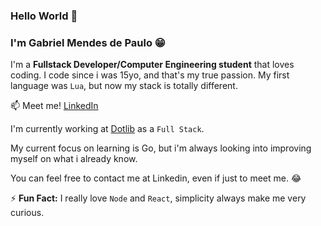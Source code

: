 ### Hello World 👋

### I'm Gabriel Mendes de Paulo 😁
I'm a <b>Fullstack Developer/Computer Engineering student</b> that loves coding. I code since i was 15yo, and that's my true passion. My first language was <code>Lua</code>, but now my stack is totally different.<br/>

📫 Meet me! [LinkedIn](https://www.linkedin.com/in/dev-gabriel-mendes)

I'm currently working at [Dotlib](https://dotlib.com/) as a <code>Full Stack</code>.

My current focus on learning is Go, but i'm always looking into improving myself on what i already know.<br/>

You can feel free to contact me at Linkedin, even if just to meet me. 😂<br/>

⚡ <b>Fun Fact:</b> I really love <code>Node</code> and <code>React</code>, simplicity always make me very curious.
